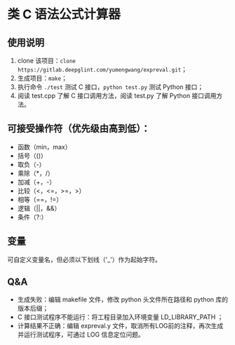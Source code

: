 # 类 C 语法公式计算器

## 使用说明

1. clone 该项目：`clone https://gitlab.deepglint.com/yumengwang/expreval.git`；
2. 生成项目：`make`；
3. 执行命令 `./test` 测试 C 接口，`python test.py` 测试 Python 接口；
4. 阅读 test.cpp 了解 C 接口调用方法，阅读 test.py 了解 Python 接口调用方法。

## 可接受操作符（优先级由高到低）：

* 函数（min，max）
* 括号（()）
* 取负（-）
* 乘除（*，/）
* 加减（+，-）
* 比较（<，<=，>=，>）
* 相等（==，!=）
* 逻辑（||，&&）
* 条件（?:）

## 变量

可自定义变量名，但必须以下划线（'_'）作为起始字符。

## Q&A

* 生成失败：编辑 makefile 文件，修改 python 头文件所在路径和 python 库的版本后缀；
* C 接口测试程序不能运行：将工程目录加入环境变量 LD_LIBRARY_PATH ；
* 计算结果不正确：编辑 expreval.y 文件，取消所有LOG前的注释，再次生成并运行测试程序，可通过 LOG 信息定位问题。

